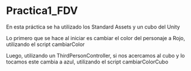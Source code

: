 # Practica1_FDV

En esta práctica se ha utilizado los Standard Assets y un cubo del Unity

Lo primero que se hace al iniciar es cambiar el color del personaje a Rojo, utilizando el script cambiarColor


Luego, utilizando un ThirdPersonController, si nos acercamos al cubo y lo tocamos este cambia a azul, utilizando el script cambiarColorCubo

